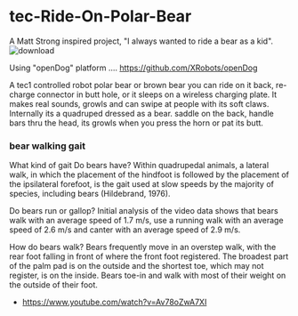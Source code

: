 # tec-Ride-On-Polar-Bear

A Matt Strong inspired project, "I always wanted to ride a bear as a kid".
![download](https://user-images.githubusercontent.com/58069246/175305212-641e95be-2451-443a-b042-448a0a2a69bd.jpg)

Using "openDog" platform  .... https://github.com/XRobots/openDog

A tec1 controlled robot polar bear or brown bear you can ride on it back, re-charge connector in butt hole, or it sleeps on a wireless charging plate. It makes real sounds, growls and can swipe at people with its soft claws. Internally its a quadruped dressed as a bear. saddle on the back, handle bars thru the head, its growls when you press the horn or pat its butt.

### bear walking gait
What kind of gait Do bears have?
Within quadrupedal animals, a lateral walk, in which the placement of the hindfoot is followed by the placement of the ipsilateral forefoot, is the gait used at slow speeds by the majority of species, including bears (Hildebrand, 1976).

Do bears run or gallop?
Initial analysis of the video data shows that bears walk with an average speed of 1.7 m/s, use a running walk with an average speed of 2.6 m/s and canter with an average speed of 2.9 m/s.

How do bears walk?
Bears frequently move in an overstep walk, with the rear foot falling in front of where the front foot registered. The broadest part of the palm pad is on the outside and the shortest toe, which may not register, is on the inside. Bears toe-in and walk with most of their weight on the outside of their foot.

- https://www.youtube.com/watch?v=Av78oZwA7XI



